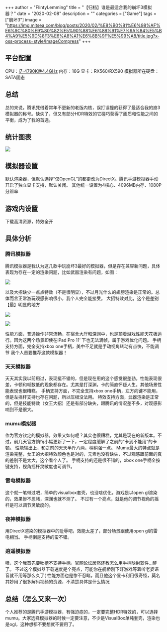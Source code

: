 +++
author = "FlintyLemming"
title = "【归档】谁是最适合我的崩坏3模拟器？"
date = "2020-02-08"
description = ""
categories = ["Game"]
tags = ["崩坏3"]
image = "https://img.mitsea.com/blog/posts/2020/02/%E8%B0%81%E6%98%AF%E6%9C%80%E9%80%82%E5%90%88%E6%88%91%E7%9A%84%E5%B4%A9%E5%9D%8F3%E6%A8%A1%E6%8B%9F%E5%99%A8/title.jpg?x-oss-process=style/ImageCompress"
+++

## 平台配置

CPU：i7-4790K@4.4GHz
内存：16G
显卡：RX560/RX590
模拟器所在硬盘：SATA固态

## 总结

总的来说，腾讯凭借着常年不更新的老版内核，误打误撞的获得了最适合我的崩3模拟器的称号。缺失了，但又有部分HDR特效的它碰巧获得了画质和性能之间的平衡，成为了我的首选。

## 统计图表

![](https://img.mitsea.com/blog/posts/2020/02/%E8%B0%81%E6%98%AF%E6%9C%80%E9%80%82%E5%90%88%E6%88%91%E7%9A%84%E5%B4%A9%E5%9D%8F3%E6%A8%A1%E6%8B%9F%E5%99%A8/4.jpg?x-oss-process=style/ImageCompress)

## 模拟器设置

默认渲染器，但默认选择“仅OpenGL”的都更改为DirectX。腾讯手游模拟器手动开启了独立显卡支持，默认关闭。
其他统一设置为4核心、4096MB内存、1080P分辨率

## 游戏内设置

下载高清资源，特效全开

## 具体分析

### 腾讯模拟器

腾讯模拟器是我认为这几款中玩崩坏3最好的模拟器，但是存在兼容新问题，具体表现为存在一定的渲染问题，比如武器渲染有问题，如图：

![](https://img.mitsea.com/blog/posts/2020/02/%E8%B0%81%E6%98%AF%E6%9C%80%E9%80%82%E5%90%88%E6%88%91%E7%9A%84%E5%B4%A9%E5%9D%8F3%E6%A8%A1%E6%8B%9F%E5%99%A8/1.png?x-oss-process=style/ImageCompress)

以及大招缺少一点点特效（不是很明显），不过月光什么的翅膀渲染是正常的。总体而言正常游玩观感影响很小，我个人完全能接受。
大招特效对比，这个是差别【最】明显的地方

![](https://img.mitsea.com/blog/posts/2020/02/%E8%B0%81%E6%98%AF%E6%9C%80%E9%80%82%E5%90%88%E6%88%91%E7%9A%84%E5%B4%A9%E5%9D%8F3%E6%A8%A1%E6%8B%9F%E5%99%A8/2.jpg?x-oss-process=style/ImageCompress)

![](https://img.mitsea.com/blog/posts/2020/02/%E8%B0%81%E6%98%AF%E6%9C%80%E9%80%82%E5%90%88%E6%88%91%E7%9A%84%E5%B4%A9%E5%9D%8F3%E6%A8%A1%E6%8B%9F%E5%99%A8/3.jpg?x-oss-process=style/ImageCompress)

性能方面，普通操作非常流畅，在宿舍大厅和深渊中，也是顶着游戏性能天花板运行。因为这两个场景即使在iPad Pro 11’ 下也无法满帧，属于游戏优化问题。
手柄支持方面，完全支持xbox one手柄，美中不足就是手动视角转动有点快，不能调节
我个人首要推荐这款模拟器！

### 天天模拟器

天天其实我以前用过，表现挺不错的，但是现在用的这个感觉很差劲。性能表现很差，卡顿和帧数低的现象都存在。尤其是打深渊，卡的简直怀疑人生。其他场景性能表现也很糟糕。
手柄支持方面，不完全支持xbox one手柄，左方向键不能用，但是左摇杆支持也存在问题，所以压根没法用。
特效支持方面，武器渲染是正常的，但是技能特效（女王大招）还是有部分缺失，跟腾讯的情况差不多，对观感影响到不是很大。

### mumu模拟器

作为官方钦定的模拟器，效果又如何呢？其实也很糟糕，尤其是现在的新版本。不过，前几天官方悄悄小幅更新了一下，一定程度缓解了之前的“卡到不能用”的卡顿。
性能输出上，和之前的天天半斤八两，稍稍强一点。
Mumu最大的特点就是渲染完整，女王的大招特效颜色也是对的，元素也没有缺失，不过观感跟前面的真的差别不是太大，这个看个人了。
手柄支持的还是很不错的，xbox one手柄全按键支持，视角摇杆灵敏度也可调节。

### 雷电模拟器

这个就一笔带过吧，简单的visualbox套壳，也没啥优化，游戏是以open gl渲染的，效果惨不忍睹，深渊也就不测了。
不过有一个亮点，就是他的调节视角的摇杆是可以调节灵敏度的。

### 夜神模拟器

用DirectX渲染的模拟器中的耻辱吧，效能太差了，部分场景跟使用open gl的雷电相当。
手柄倒是支持的蛮不错。

### 逍遥模拟器

哇，这个我首先要吐槽不支持手柄。官网论坛居然还教怎么用手柄映射软件…醉了。
不过这个模拟器下载速度是个亮点，可能你在舰桥刚下好游戏等着听老婆语音就不用等那么久了(
性能方面也是惨不忍睹，而且他这个显卡利用很奇怪，莫名其妙用了很多解码视频的资源，不清楚具体是什么情况

## 总结（怎么又来一次）

个人推荐的是腾讯手游模拟器，有强迫症的，一定要完整HDR特效的，可以选择mumu。大家选择模拟器的时候一定要注意，不少是VisualBox单纯套壳，渲染也是ogl，这种想都不要想就不要用了。